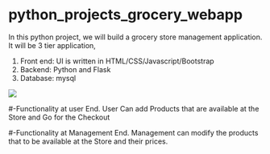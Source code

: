 # python_projects_grocery_webapp
In this python project, we will build a grocery store management application. It will be 3 tier application,
1. Front end: UI is written in HTML/CSS/Javascript/Bootstrap
2. Backend: Python and Flask
3. Database: mysql

![](homepage.JPG)

#-Functionality at user End.
User Can add Products that are available at the Store and Go for the Checkout


#-Functionality at Management End.
Management can modify the products that to be available at the Store and their prices.
